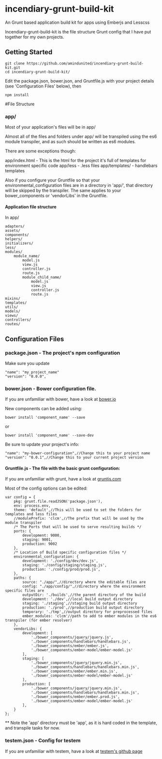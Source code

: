 incendiary-grunt-build-kit
==========================

An Grunt based application build kit for apps using Emberjs and Lesscss

Incendiary-grunt-build-kit is the file structure Grunt config that I have put together for my own projects.

## Getting Started
```
git clone https://github.com/amindunited/incendiary-grunt-build-kit.git
cd incendiary-grunt-build-kit/
```

Edit the package.json, bower.json, and Gruntfile.js with your project details (see 'Configuration Files' below), then

```
npm install
```

#File Structure

### app/

Most of your application's files will be in app/

Almost all of the files and folders under app/ will be transpiled using the es6 module transpiler, and as such should be written as es6 modules.

There are some exceptions though:

app/index.html - This is the html for the project it's full of templates for environment specific code
app/less - .less files
app/templates/ - handlebars templates

Also if you configure your Gruntfile so that your environmental_configuration files are in a directory in 'app/',  that directory will be skipped by the transpiler.
The same applies to your bower_components or 'vendorLibs' in the Gruntfile.

#### Application file structure
In app/
```
adapters/
assets/
components/
helpers/
initializers/
less/
modules/
	module_name/
		model.js
		view.js
		controller.js
		route.js
		module_child_name/
			model.js
			view.js
			controller.js
			route.js
mixins/
templates/
utils/
models/
views/
controllers/
routes/

```


## Configuration Files

### package.json - The project's npm configuration

Make sure you update
```
"name": "my_project_name"
"version": "0.0.0",
```

### bower.json - Bower configuration file.

If you are unfamiliar with bower, have a look at [bower.io](http://bower.io/)

New components can be added using:

```
bower install 'component_name' --save
```
or
```
bower install 'component_name' --save-dev
```
Be sure to update your project's info:

```
"name": "my-bower-configuration",//Change this to your project name
"version": "0.0.1",//Change this to your current project version
```


#### Gruntfile.js - The file with the basic grunt configuration:

If you are unfamiliar with grunt, have a look at [gruntjs.com](http://gruntjs.com/)

Most of the config options can be edited:

```
var config = {
	pkg: grunt.file.readJSON('package.json'),
	env: process.env,
	theme: 'default',//This will be used to set the folders for templates and less files
	//modulePrefix: 'clcm',//The prefix that will be used by the module transpiler
	/* The Ports that will be used to serve resulting builds */
	ports: {
		development: 9000,
		staging: 9001,
		production: 9002
	},
	/* Location of Build specific configuration files */
	environmental_configuration: {
		development: './config/dev/dev.js',
		staging: './config/staging/staging.js',
		production: './config/prod/prod.js',
	},
	paths: {
		source: "./app/",//directory where the editable files are
		config: "./app/config/",//directory where the environment specific files are
		outputDir: './builds',//the parent directory of the build
		development: './dev',//local build output directory
		staging: './staging',//staging build output directory
		production: './prod',//production build output directory
		temporary: './tmp',//output directory for preprocessed files
		ember_modules: 'clcm'//path to add to ember modules in the es6 transpiler (for ember resolver)
	},
	vendorLibs: {
		development: [
			'./bower_components/jquery/jquery.js',
			'./bower_components/handlebars/handlebars.js',
			'./bower_components/ember/ember.js',
			'./bower_components/ember-model/ember-model.js'
		],
		staging: [
			'./bower_components/jquery/jquery.min.js',
			'./bower_components/handlebars/handlebars.min.js',
			'./bower_components/ember/ember.min.js',
			'./bower_components/ember-model/ember-model.js'
		],
		production: [
			'./bower_components/jquery/jquery.min.js',
			'./bower_components/handlebars/handlebars.min.js',
			'./bower_components/ember/ember.prod.js',
			'./bower_components/ember-model/ember-model.js'
		],
	}
};
```
** Note the 'app' directory must be 'app', as it is hard coded in the template, and transpile tasks for now.


### testem.json - Config for testem
If you are unfamiliar with testem, have a look at [testem's github page](https://github.com/airportyh/testem)
